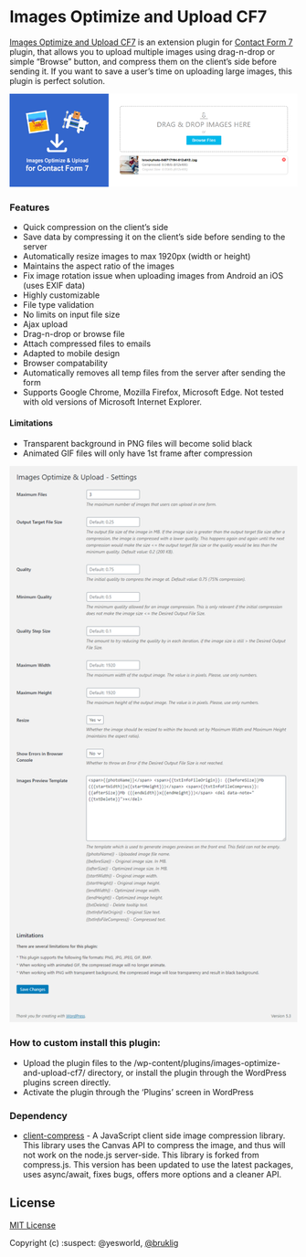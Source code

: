 # Images Optimize and Upload CF7

[Images Optimize and Upload CF7](https://wordpress.org/plugins/images-optimize-and-upload-cf7/#description) is an extension plugin for [Contact Form 7](https://wordpress.org/plugins/contact-form-7/) plugin, that allows you to upload multiple images using drag-n-drop or simple “Browse” button, and compress them on the client’s side before sending it. If you want to save a user’s time on uploading large images, this plugin is perfect solution.

![banner](banner-772x250.png)

### Features
- Quick compression on the client’s side
- Save data by compressing it on the client’s side before sending to the server
- Automatically resize images to max 1920px (width or height)
- Maintains the aspect ratio of the images
- Fix image rotation issue when uploading images from Android an iOS (uses EXIF data)
- Highly customizable
- File type validation
- No limits on input file size
- Ajax upload
- Drag-n-drop or browse file
- Attach compressed files to emails
- Adapted to mobile design
- Browser compatability
- Automatically removes all temp files from the server after sending the form
- Supports Google Chrome, Mozilla Firefox, Microsoft Edge. Not tested with old versions of Microsoft Internet Explorer.

#### Limitations
- Transparent background in PNG files will become solid black
- Animated GIF files will only have 1st frame after compression

![banner](screenshot-2.png)

### How to custom install this plugin:
- Upload the plugin files to the /wp-content/plugins/images-optimize-and-upload-cf7/ directory, or install the plugin through the WordPress plugins screen directly.
- Activate the plugin through the ‘Plugins’ screen in WordPress

### Dependency
- [client-compress](https://github.com/davejm/client-compress) - A JavaScript client side image compression library. This library uses the Canvas API to compress the image, and thus will not work on the node.js server-side. This library is forked from compress.js. This version has been updated to use the latest packages, uses async/await, fixes bugs, offers more options and a cleaner API.

## License

[MIT License](./LICENSE)

Copyright (c) :suspect: @yesworld, [@bruklig](https://github.com/bruklig)
